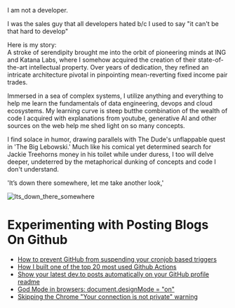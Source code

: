 I am not a developer. 

I was the sales guy that all developers hated b/c I used to say "it can't be that hard to develop"

Here is my story:<br>
A stroke of serendipity brought me into the orbit of pioneering minds at ING and Katana Labs, where I somehow acquired the
creation of their state-of-the-art intellectual property. Over years of dedication, they refined an intricate architecture pivotal in
pinpointing mean-reverting fixed income pair trades.

Immersed in a sea of complex systems, I utilize anything and everything to help me learn the fundamentals of data engineering, devops and cloud ecosystems.
My learning curve is steep butthe combination of the wealth of code I acquired
with explanations from youtube, generative AI and other sources on the web help me shed light on so many concepts.

I find solace in humor, drawing parallels with The Dude's
unflappable quest in 'The Big Lebowski.' Much like his comical yet
determined search for Jackie Treehorns money in his toilet while under
duress, I too will delve deeper, undeterred by the metaphorical dunking of concepts and code I don't understand.

'It’s down there somewhere, let me take another look,'


![Its_down_there_somewhere](https://github.com/thecatfix/gifs/blob/main/wheresthemoneylebowski.gif)

# Experimenting with Posting Blogs On Github
<!-- BLOG-POST-LIST:START -->
- [How to prevent GitHub from suspending your cronjob based triggers](https://dev.to/gautamkrishnar/how-to-prevent-github-from-suspending-your-cronjob-based-triggers-knf)
- [How I built one of the top 20 most used Github Actions](https://www.gautamkrishnar.com/how-i-built-one-of-the-top-20-most-used-github-actions/)
- [Show your latest dev.to posts automatically on your GitHub profile readme](https://dev.to/gautamkrishnar/show-your-latest-dev-to-posts-automatically-in-your-github-profile-readme-3nk8)
- [God Mode in browsers: document.designMode = &quot;on&quot;](https://dev.to/gautamkrishnar/god-mode-in-browsers-document-designmode-on-2pmo)
- [Skipping the Chrome &quot;Your connection is not private&quot; warning](https://dev.to/gautamkrishnar/quickbits-1-skipping-the-chrome-your-connection-is-not-private-warning-4kp1)
<!-- BLOG-POST-LIST:END -->
